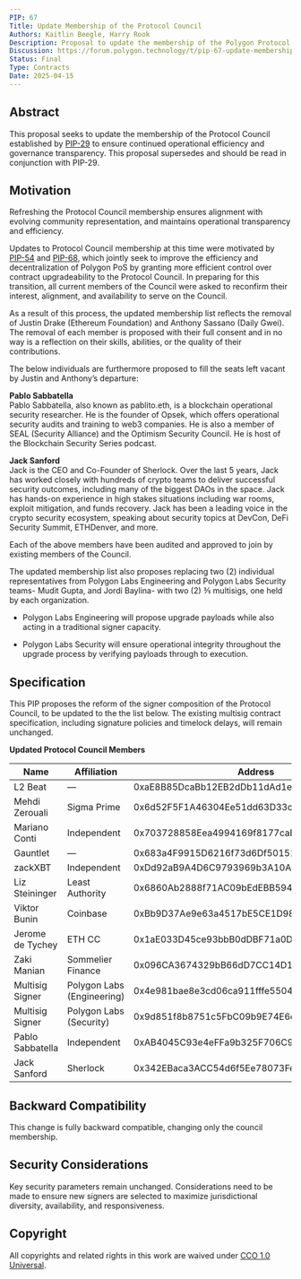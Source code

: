 ```yaml
---
PIP: 67  
Title: Update Membership of the Protocol Council  
Authors: Kaitlin Beegle, Harry Rook 
Description: Proposal to update the membership of the Polygon Protocol Council  
Discussion: https://forum.polygon.technology/t/pip-67-update-membership-of-the-protocol-council/21007 
Status: Final
Type: Contracts  
Date: 2025-04-15
---
```


## Abstract  
This proposal seeks to update the membership of the Protocol Council established by [PIP-29](https://github.com/maticnetwork/Polygon-Improvement-Proposals/blob/main/PIPs/PIP-29.md) to ensure continued operational efficiency and governance transparency. This proposal supersedes and should be read in conjunction with PIP-29.

## Motivation  
Refreshing the Protocol Council membership ensures alignment with evolving community representation, and maintains operational transparency and efficiency. 

Updates to Protocol Council membership at this time were motivated by [PIP-54](https://github.com/maticnetwork/Polygon-Improvement-Proposals/blob/main/PIPs/PIP-54.md) and [PIP-68](https://github.com/maticnetwork/Polygon-Improvement-Proposals/blob/main/PIPs/PIP-68.md), which jointly seek to improve the  efficiency and decentralization of Polygon PoS by granting more efficient control over contract upgradeability to the Protocol Council.  In preparing for this transition, all current members of the Council were asked to reconfirm their interest, alignment, and availability to serve on the Council. 

As a result of this process, the updated membership list reflects the removal of Justin Drake (Ethereum Foundation) and Anthony Sassano (Daily Gwei).  The removal of each member is proposed with their full consent and in no way is a reflection on their skills, abilities, or the quality of their contributions. 

The below individuals are furthermore proposed to fill the seats left vacant by Justin and Anthony’s departure:

**Pablo Sabbatella**  
Pablo Sabbatella, also known as pablito.eth, is a blockchain operational security researcher. He is the founder of Opsek, which offers operational security audits and training to web3 companies.  He is also a member of SEAL (Security Alliance) and the Optimism Security Council.  He is host of the Blockchain Security Series podcast. 

**Jack Sanford**  
Jack is the CEO and Co-Founder of Sherlock.  Over the last 5 years, Jack has worked closely with hundreds of crypto teams to deliver successful security outcomes, including many of the biggest DAOs in the space.  Jack has hands-on experience in high stakes situations including war rooms, exploit mitigation, and funds recovery.  Jack has been a leading voice in the crypto security ecosystem, speaking about security topics at DevCon, DeFi Security Summit, ETHDenver, and more. 

Each of the above members have been audited and approved to join by existing members of the Council. 

The updated membership list also proposes replacing two (2) individual representatives from Polygon Labs Engineering and Polygon Labs Security teams- Mudit Gupta, and Jordi Baylina-  with two (2) ⅗ multisigs, one held by each organization. 

* Polygon Labs Engineering will propose upgrade payloads while also acting in a traditional signer capacity.   
    
* Polygon Labs Security will ensure operational integrity throughout the upgrade process by verifying payloads through to execution.

## Specification  
This PIP proposes the reform of the signer composition of the Protocol Council, to be updated to the the list below. The existing multisig contract specification, including signature policies and timelock delays, will remain unchanged. 

**Updated Protocol Council Members**

| Name                | Affiliation                | Address                                      |
|---------------------|----------------------------|----------------------------------------------|
| L2 Beat             | —                          | 0xaE8B85DcaBb12EB2dDb11dAd1ed968b7eD81B410   |
| Mehdi Zerouali      | Sigma Prime                | 0x6d52F5F1A46304Ee51dd63D33cf1A7Be67EB9250   |
| Mariano Conti       | Independent                | 0x703728858Eea4994169f8177caB4F6dBA9783EAA   |
| Gauntlet            | —                          | 0x683a4F9915D6216f73d6Df50151725036bD26C02   |
| zackXBT             | Independent                | 0xDd92aB9A4D6C9793969b3A10A11FC934D5d93a49   |
| Liz Steininger      | Least Authority            | 0x6860Ab2888f71AC09bEdEBB594b5B50299aC7889   |
| Viktor Bunin        | Coinbase                   | 0xBb9D37Ae9e63a4517bE5CE1D98eB9D89938fb651   |
| Jerome de Tychey    | ETH CC                     | 0x1aE033D45ce93bbB0dDBF71a0Da9de01FeFD8529   |
| Zaki Manian         | Sommelier Finance          | 0x096CA3674329bB66dD7CC14D1511dfB7728b9193   |
| Multisig Signer     | Polygon Labs (Engineering) | 0x4e981bae8e3cd06ca911fffe5504b2653ac1c38a   |
| Multisig Signer     | Polygon Labs (Security)    | 0x9d851f8b8751c5FbC09b9E74E6e68E9950949052   |
| Pablo Sabbatella    | Independent                | 0xAB4045C93e4eFFa9b325F706C9a690Ed00d08958   |
| Jack Sanford        | Sherlock                   | 0x342EBaca3ACC54d6f5Ee78073FeC4af07f42B94e   |

## Backward Compatibility  
This change is fully backward compatible, changing only the council membership. 

## Security Considerations  
Key security parameters remain unchanged. Considerations need to be made to ensure new signers are selected to maximize jurisdictional diversity, availability, and responsiveness.

## Copyright  
All copyrights and related rights in this work are waived under [CCO 1.0 Universal](https://creativecommons.org/publicdomain/zero/1.0/legalcode).
